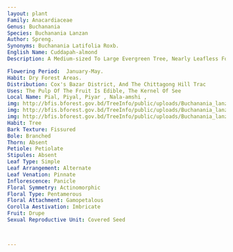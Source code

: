 ```yaml
---
layout: plant
Family: Anacardiaceae
Genus: Buchanania
Species: Buchanania Lanzan
Author: Spreng.
Synonyms: Buchanania Latifolia Roxb.
English Name: Cuddapah-almond
Description: A Medium-sized To Large Evergreen Tree, Nearly Leafless For A Short Period During Winter, Young Parts Pubescent. Bark Dark Grey To Blackish, Blaze Reddish. Leaves Simple, Oblong Or Elliptic-oblong, 4-19 Ã— 2-10 Cm, Obtuse, Entire, Leathery, Softly Pubescent Beneath When Young, Secondary Veins 15-20 Pairs, Prominent, Petioles 1.5-2.0 Cm Long. Inflorescence Terminal, 6-20 Cm Long, Tomentose. Flowers Small, Greenish-white, Sessile Or On Short, Thick, Pubescent Pedicels, Clustered In Several Branched Tomentose Panicles At The End Of Branchlets. Calyx Lobes Ovate, Pubescent. Petals 3 Ã— 2 Mm, Elliptic, Pubescent. Stamens 10, C 1 Mm Long.Disc 1 Mm In Diameter, Deeply 10-crenated. Ovary Conical, 1 Mm Long, Style Subulate, Stigma Simple. Fruit A Drupe, Seated On A Persistent Enlarged Calyx, Smooth, Purplish-black When Ripe, About 1.2 Cm In Diameter, Ovoid-reniform, Slightly Compressed, 1-seeded, Endocarp Hard, Bony. 

Flowering Period:  January-May.
Habit: Dry Forest Areas.
Distribution: Cox's Bazar District, And The Chittagong Hill Trac
Uses: The Pulp Of The Fruit Is Edible, The Kernel Of See
Local Name: Pial, Piyal, Piyar , Nala-amshi , 
img: http://bfis.bforest.gov.bd/TreeInfo/public/uploads/Buchanania_lanzan1.jpg
img: http://bfis.bforest.gov.bd/TreeInfo/public/uploads/Buchanania_lanzan11.jpg
img: http://bfis.bforest.gov.bd/TreeInfo/public/uploads/Buchanania_lanzan2.jpg
Habit: Tree
Bark Texture: Fissured
Bole: Branched
Thorn: Absent
Petiole: Petiolate
Stipules: Absent
Leaf Type: Simple
Leaf Arrangement: Alternate
Leaf Venation: Pinnate
Inflorescence: Panicle
Floral Symmetry: Actinomorphic
Floral Type: Pentamerous
Floral Attachment: Gamopetalous
Corolla Aestivation: Imbricate
Fruit: Drupe
Sexual Reproductive Unit: Covered Seed



---
```


